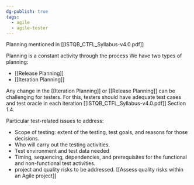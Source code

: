 ```yaml
---
dg-publish: true
tags:
  - agile
  - agile-tester
---
```

Planning mentioned in [[ISTQB_CTFL_Syllabus-v4.0.pdf]]

Planning is a constant activity through the process
We have two types of planning:
- [[Release Planning]] 
- [[Iteration Planning]]


Any change in the [[Iteration Planning]] or [[Release Planning]] can be challenging for testers. For this, testers should have adequate test cases and test oracle in each iteration [[ISTQB_CTFL_Syllabus-v4.0.pdf]] Section 1.4.
 
 Particular test-related issues to address:
 - Scope of testing: extent of the testing, test goals, and reasons for those decisions.
 - Who will carry out the testing activities.
- Test environment and test data needed
- Timing, sequencing, dependencies, and prerequisites for the functional and non-functional test activities.
- project and quality risks to be addressed. [[Assess quality risks within an Agile project]]
